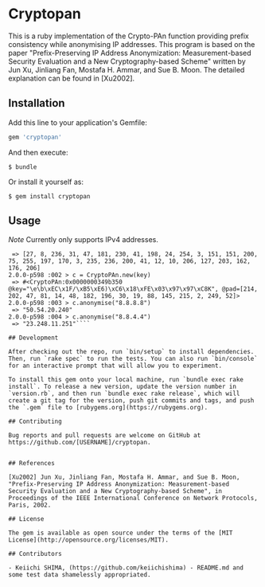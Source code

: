 # Cryptopan

This is a ruby implementation of the Crypto-PAn function providing prefix
consistency while anonymising IP addresses. This program is based on the paper
"Prefix-Preserving IP Address Anonymization: Measurement-based
Security Evaluation and a New Cryptography-based Scheme" written by
Jun Xu, Jinliang Fan, Mostafa H. Ammar, and Sue B. Moon.  The detailed
explanation can be found in [Xu2002].

## Installation

Add this line to your application's Gemfile:

```ruby
gem 'cryptopan'
```

And then execute:

    $ bundle

Or install it yourself as:

    $ gem install cryptopan

## Usage

*Note* Currently only supports IPv4 addresses.

```2.0.0-p598 :001 > key = SecureRandom.random_bytes(32).bytes
 => [27, 8, 236, 31, 47, 181, 230, 41, 198, 24, 254, 3, 151, 151, 200, 75, 255, 197, 170, 3, 235, 236, 200, 41, 12, 10, 206, 127, 203, 162, 176, 206]
2.0.0-p598 :002 > c = CryptoPAn.new(key)
 => #<CryptoPAn:0x0000000349b350 @key="\e\b\xEC\x1F/\xB5\xE6)\xC6\x18\xFE\x03\x97\x97\xC8K", @pad=[214, 202, 47, 81, 14, 48, 182, 196, 30, 19, 88, 145, 215, 2, 249, 52]>
2.0.0-p598 :003 > c.anonymise("8.8.8.8")
 => "50.54.20.240"
2.0.0-p598 :004 > c.anonymise("8.8.4.4")
 => "23.248.11.251"````

## Development

After checking out the repo, run `bin/setup` to install dependencies. Then, run `rake spec` to run the tests. You can also run `bin/console` for an interactive prompt that will allow you to experiment.

To install this gem onto your local machine, run `bundle exec rake install`. To release a new version, update the version number in `version.rb`, and then run `bundle exec rake release`, which will create a git tag for the version, push git commits and tags, and push the `.gem` file to [rubygems.org](https://rubygems.org).

## Contributing

Bug reports and pull requests are welcome on GitHub at https://github.com/[USERNAME]/cryptopan.


## References

[Xu2002] Jun Xu, Jinliang Fan, Mostafa H. Ammar, and Sue B. Moon,
"Prefix-Preserving IP Address Anonymization: Measurement-based
Security Evaluation and a New Cryptography-based Scheme", in
Proceedings of the IEEE International Conference on Network Protocols,
Paris, 2002.

## License

The gem is available as open source under the terms of the [MIT License](http://opensource.org/licenses/MIT).

## Contributors

- Keiichi SHIMA, (https://github.com/keiichishima) - README.md and some test data shamelessly appropriated.
